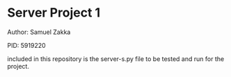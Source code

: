 # Server Project 1
Author: Samuel Zakka 

PID: 5919220 

included in this repository is the server-s.py file to be tested and run for the project.
